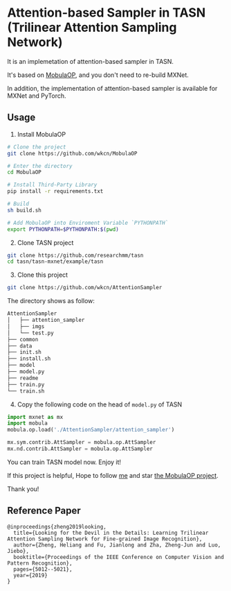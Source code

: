 # Attention-based Sampler in TASN (Trilinear Attention Sampling Network)

It is an implemetation of attention-based sampler in TASN. 

It's based on [MobulaOP](https://github.com/wkcn/mobulaop), and you don't need to re-build MXNet.

In addition, the implementation of attention-based sampler is available for MXNet and PyTorch.

## Usage
1. Install MobulaOP
```bash
# Clone the project
git clone https://github.com/wkcn/MobulaOP

# Enter the directory
cd MobulaOP

# Install Third-Party Library
pip install -r requirements.txt

# Build
sh build.sh

# Add MobulaOP into Enviroment Variable `PYTHONPATH`
export PYTHONPATH=$PYTHONPATH:$(pwd)
```

2. Clone TASN project
```bash
git clone https://github.com/researchmm/tasn
cd tasn/tasn-mxnet/example/tasn
```

3. Clone this project
```bash
git clone https://github.com/wkcn/AttentionSampler
```
The directory shows as follow:
```bash
AttentionSampler
│   ├── attention_sampler
│   ├── imgs
│   └── test.py
├── common
├── data
├── init.sh
├── install.sh
├── model
├── model.py
├── readme
├── train.py
└── train.sh
```

4. Copy the following code on the head of `model.py` of TASN 
```python
import mxnet as mx
import mobula
mobula.op.load('./AttentionSampler/attention_sampler')

mx.sym.contrib.AttSampler = mobula.op.AttSampler
mx.nd.contrib.AttSampler = mobula.op.AttSampler
```

You can train TASN model now. Enjoy it!

If this project is helpful, Hope to follow [me](https://github.com/wkcn) and star [the MobulaOP project](https://github.com/wkcn/mobulaop).

Thank you!


Reference Paper
---------------
```
@inproceedings{zheng2019looking,
  title={Looking for the Devil in the Details: Learning Trilinear Attention Sampling Network for Fine-grained Image Recognition},
  author={Zheng, Heliang and Fu, Jianlong and Zha, Zheng-Jun and Luo, Jiebo},
  booktitle={Proceedings of the IEEE Conference on Computer Vision and Pattern Recognition},
  pages={5012--5021},
  year={2019}
}
```
